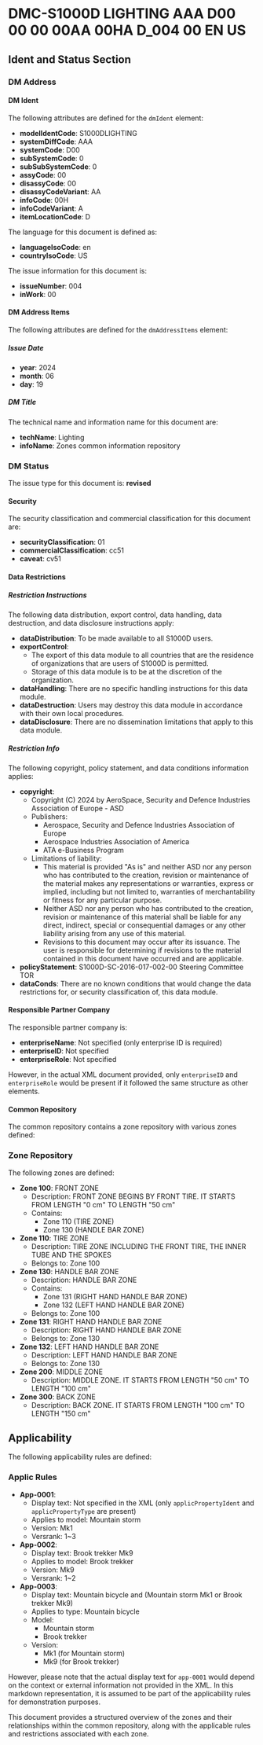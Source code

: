 DMC-S1000D LIGHTING AAA D00 00 00 00AA 00HA D_004 00 EN US
==============================================

## Ident and Status Section

### DM Address

#### DM Ident

The following attributes are defined for the `dmIdent` element:

* **modelIdentCode**: S1000DLIGHTING
* **systemDiffCode**: AAA
* **systemCode**: D00
* **subSystemCode**: 0
* **subSubSystemCode**: 0
* **assyCode**: 00
* **disassyCode**: 00
* **disassyCodeVariant**: AA
* **infoCode**: 00H
* **infoCodeVariant**: A
* **itemLocationCode**: D

The language for this document is defined as:
* **languageIsoCode**: en
* **countryIsoCode**: US

The issue information for this document is:
* **issueNumber**: 004
* **inWork**: 00

#### DM Address Items

The following attributes are defined for the `dmAddressItems` element:

##### Issue Date

* **year**: 2024
* **month**: 06
* **day**: 19

##### DM Title

The technical name and information name for this document are:
* **techName**: Lighting
* **infoName**: Zones common information repository

### DM Status

The issue type for this document is: **revised**

#### Security

The security classification and commercial classification for this document are:
* **securityClassification**: 01
* **commercialClassification**: cc51
* **caveat**: cv51

#### Data Restrictions

##### Restriction Instructions

The following data distribution, export control, data handling, data destruction, and data disclosure instructions apply:

* **dataDistribution**: To be made available to all S1000D users.
* **exportControl**:
	+ The export of this data module to all countries that are the residence of organizations that are users of S1000D is permitted.
	+ Storage of this data module is to be at the discretion of the organization.
* **dataHandling**: There are no specific handling instructions for this data module.
* **dataDestruction**: Users may destroy this data module in accordance with their own local procedures.
* **dataDisclosure**: There are no dissemination limitations that apply to this data module.

##### Restriction Info

The following copyright, policy statement, and data conditions information applies:

* **copyright**:
	+ Copyright (C) 2024 by AeroSpace, Security and Defence Industries Association of Europe - ASD
	+ Publishers:
		- Aerospace, Security and Defence Industries Association of Europe
		- Aerospace Industries Association of America
		- ATA e-Business Program
	+ Limitations of liability:
		- This material is provided "As is" and neither ASD nor any person who has contributed to the creation, revision or maintenance of the material makes any representations or warranties, express or implied, including but not limited to, warranties of merchantability or fitness for any particular purpose.
		- Neither ASD nor any person who has contributed to the creation, revision or maintenance of this material shall be liable for any direct, indirect, special or consequential damages or any other liability arising from any use of this material.
		- Revisions to this document may occur after its issuance. The user is responsible for determining if revisions to the material contained in this document have occurred and are applicable.
* **policyStatement**: S1000D-SC-2016-017-002-00 Steering Committee TOR
* **dataConds**: There are no known conditions that would change the data restrictions for, or security classification of, this data module.

#### Responsible Partner Company

The responsible partner company is:
* **enterpriseName**: Not specified (only enterprise ID is required)
* **enterpriseID**: Not specified
* **enterpriseRole**: Not specified

However, in the actual XML document provided, only `enterpriseID` and `enterpriseRole` would be present if it followed the same structure as other elements.

#### Common Repository

The common repository contains a zone repository with various zones defined:

### Zone Repository

The following zones are defined:

* **Zone 100**: FRONT ZONE
	+ Description: FRONT ZONE BEGINS BY FRONT TIRE. IT STARTS FROM LENGTH "0 cm" TO LENGTH "50 cm"
	+ Contains:
		- Zone 110 (TIRE ZONE)
		- Zone 130 (HANDLE BAR ZONE)
* **Zone 110**: TIRE ZONE
	+ Description: TIRE ZONE INCLUDING THE FRONT TIRE, THE INNER TUBE AND THE SPOKES
	+ Belongs to: Zone 100
* **Zone 130**: HANDLE BAR ZONE
	+ Description: HANDLE BAR ZONE
	+ Contains:
		- Zone 131 (RIGHT HAND HANDLE BAR ZONE)
		- Zone 132 (LEFT HAND HANDLE BAR ZONE)
	+ Belongs to: Zone 100
* **Zone 131**: RIGHT HAND HANDLE BAR ZONE
	+ Description: RIGHT HAND HANDLE BAR ZONE
	+ Belongs to: Zone 130
* **Zone 132**: LEFT HAND HANDLE BAR ZONE
	+ Description: LEFT HAND HANDLE BAR ZONE
	+ Belongs to: Zone 130
* **Zone 200**: MIDDLE ZONE
	+ Description: MIDDLE ZONE. IT STARTS FROM LENGTH "50 cm" TO LENGTH "100 cm"
* **Zone 300**: BACK ZONE
	+ Description: BACK ZONE. IT STARTS FROM LENGTH "100 cm" TO LENGTH "150 cm"

## Applicability

The following applicability rules are defined:

### Applic Rules

* **App-0001**:
	+ Display text: Not specified in the XML (only `applicPropertyIdent` and `applicPropertyType` are present)
	+ Applies to model: Mountain storm
	+ Version: Mk1
	+ Versrank: 1~3
* **App-0002**:
	+ Display text: Brook trekker Mk9
	+ Applies to model: Brook trekker
	+ Version: Mk9
	+ Versrank: 1~2
* **App-0003**:
	+ Display text: Mountain bicycle and (Mountain storm Mk1 or Brook trekker Mk9)
	+ Applies to type: Mountain bicycle
	+ Model: 
		- Mountain storm
		- Brook trekker
	+ Version: 
		- Mk1 (for Mountain storm)
		- Mk9 (for Brook trekker)

However, please note that the actual display text for `app-0001` would depend on the context or external information not provided in the XML. In this markdown representation, it is assumed to be part of the applicability rules for demonstration purposes.

This document provides a structured overview of the zones and their relationships within the common repository, along with the applicable rules and restrictions associated with each zone.